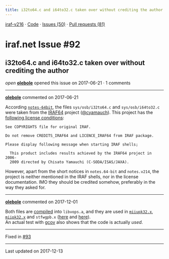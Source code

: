 ```yaml
---
title: i32to64.c and i64to32.c taken over without crediting the author #92
---
```


[iraf-v216](/iraf-v216) · [Code](https://github.com/iraf-community/iraf/tree/iraf-v216) · [Issues (50)](/iraf-v216/issues) · [Pull requests (81)](/iraf-v216/issues/pulls)

# iraf.net Issue #92
## i32to64.c and i64to32.c taken over without crediting the author
*open* **[olebole](https://github.com/olebole)** opened this issue on 2017-06-21 · 1 comments

- - - -

**[olebole](https://github.com/olebole)** commented on 2017-06-21

According [`notes-64bit`](https://github.com/iraf-community/iraf/blob/9590f45760a4791f3305407fb51c87f1282b32be/local/notes.64-bit#L437-L440), the files `sys/osb/i32to64.c` and `sys/osb/i64to32.c` were taken from the [IRAF64](http://www.ir.isas.jaxa.jp/~cyamauch/iraf64/index.html) project ([@cyamauch](https://github.com/cyamauch)). This project has the [following license conditions](https://sourceforge.net/p/iraf64/code/HEAD/tree/trunk/src/LICENCE_IRAF64):  
```  
See COPYRIGHTS file for original IRAF.  
  
Do not remove CREDITS_IRAF64 and LICENCE_IRAF64 from IRAF package.  
  
Please display following message when starting IRAF shells;  
  
  This product includes results achieved by the IRAF64 project in 2006-  
  2009 directed by Chisato Yamauchi (C-SODA/ISAS/JAXA).  
```  
However, apart from the short notices in `notes.64-bit` and `notes.v214`, the project is neither mentioned in the IRAF shells, nor in the license documentation. IMO they should be credited somehow, preferably in the way they asked for.
- - - -

**[olebole](https://github.com/olebole)** commented on 2017-12-01

Both files are [compiled](https://github.com/iraf-community/iraf/blob/9590f45760a4791f3305407fb51c87f1282b32be/sys/osb/mkpkg#L97-L98) into `libvops.a`, and they are used in [`miiupk32.x`](https://github.com/iraf-community/iraf/blob/9590f45760a4791f3305407fb51c87f1282b32be/sys/osb/miiupk32.x#L34), [`miipk32.x`](https://github.com/iraf-community/iraf/blob/9590f45760a4791f3305407fb51c87f1282b32be/sys/osb/miipak32.x#L60) and `stfwgpb.x` ([here](https://github.com/iraf-community/iraf/blob/9590f45760a4791f3305407fb51c87f1282b32be/sys/imio/iki/stf/stfwgpb.x#L93) and [here](https://github.com/iraf-community/iraf/blob/9590f45760a4791f3305407fb51c87f1282b32be/sys/imio/iki/stf/stfwgpb.x#L113)).  
An actual test with [gcov](https://gcc.gnu.org/onlinedocs/gcc/Gcov.html) also shows that the code is actually _used_.

- - - -

Fixed in [#93](https://iraf-community.github.io/iraf-v216/issues/93)

- - - -

Last updated on 2017-12-13

